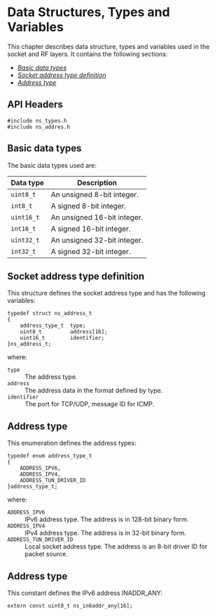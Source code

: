Data Structures, Types and Variables
====================================
This chapter describes data structure, types and variables used in the socket and RF layers. It contains the following sections:

- [_Basic data types_](#basic-data-types)
- [_Socket address type definition_](#socket-address-type-definition)
- [_Address type_](#address-type)

## API Headers

```
#include ns_types.h
#include ns_addres.h
```

## Basic data types

The basic data types used are:

Data type|Description
---------|-----------
`uint8_t`|An unsigned 8-bit integer.
`int8_t`|A signed 8-bit integer.
`uint16_t`|An unsigned 16-bit integer.
`int16_t`|A signed 16-bit integer.
`uint32_t`|An unsigned 32-bit integer.
`int32_t`|A signed 32-bit integer.

## Socket address type definition

This structure defines the socket address type and has the following variables:

```
typedef struct ns_address_t
{
    address_type_t	type;
    uint8_t			address[16];
    uint16_t		identifier;
}ns_address_t;
```

where:

<dl>
<dt><code>type</code></dt>
<dd>The address type.</dd>

<dt><code>address</code></dt>
<dd>The address data in the format defined by type.</dd>

<dt><code>identifier</code></dt>
<dd>The port for TCP/UDP, message ID for ICMP.</dd>
</dl>


## Address type

This enumeration defines the address types:

```
typedef enum address_type_t
{
	ADDRESS_IPV6,
	ADDRESS_IPV4,
	ADDRESS_TUN_DRIVER_ID
}address_type_t;
```

where:

<dl>
<dt><code>ADDRESS_IPV6</code></dt>
<dd>IPv6 address type. The address is in 128-bit binary form.</dd>

<dt><code>ADDRESS_IPV4</code></dt>
<dd>IPv4 address type. The address is in 32-bit binary form.</dd>

<dt><code>ADDRESS_TUN_DRIVER_ID</code></dt>
<dd>Local socket address type. The address is an 8-bit driver ID for packet source.</dd>
</dl>

## Address type

This constant defines the IPv6 address INADDR_ANY:

```
extern const uint8_t ns_in6addr_any[16];
```


